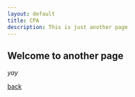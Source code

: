 ```yaml
---
layout: default
title: CPA
description: This is just another page
---
```


## Welcome to another page

_yay_

[back](./)
